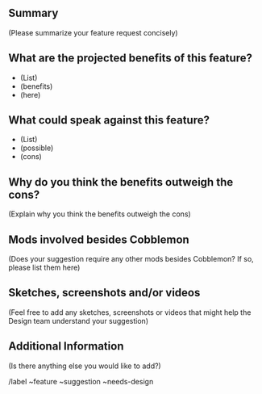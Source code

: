 <!-- 1. START HERE: (Before filling all this out, please quickly go to the list of all issues: (https://gitlab.com/cable-mc/cobblemon/-/issues/?sort=created_date&state=all) and do a quick search to see if your feature was already requested. If it is, please add a comment to the existing issue instead of creating a new one.)-->
<!-- 2. If the feature request was not already reported, please fill out the following template. -->
<!-- 3. If you do not know something, don't worry! Just fill out as much as you can. -->
<!-- 4. The more info you provide here, the greater the chance of it being considered by the Design team. -->

## Summary
(Please summarize your feature request concisely)

## What are the projected benefits of this feature?
- (List)
- (benefits)
- (here)

## What could speak against this feature?
- (List)
- (possible)
- (cons)

## Why do you think the benefits outweigh the cons?
(Explain why you think the benefits outweigh the cons)

## Mods involved besides Cobblemon
(Does your suggestion require any other mods besides Cobblemon? If so, please list them here)

## Sketches, screenshots and/or videos
(Feel free to add any sketches, screenshots or videos that might help the Design team understand your suggestion)

## Additional Information
(Is there anything else you would like to add?)

/label ~feature ~suggestion ~needs-design
